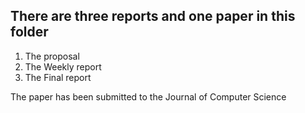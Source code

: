 
## There are three reports  and one paper in this folder  
1. The proposal  
2. The Weekly report  
3. The Final report  

The paper has been submitted to the Journal of Computer Science  
